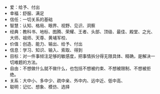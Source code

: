* 爱：给予、付出
* 幸福：舒服、满足
* 信任：一切关系的基础
* 智慧：认知、格局、眼界、视野、见识、洞察
* 经典：教科书、地标、图腾、荣耀、王者、头部、顶级、最佳、殿堂、之光、大师、祖师、天尊、黄埔军校、
* 价值：创造、能力、输出、给予、付出
* 信息：学习、知识、输入、索取、得到
* 目标：对一件事倾注足够的敏感度，把事情拆分得无限具体、精确，是解决一切难题的方法。
* 自由：不想做什么就不做什么，也包括不想被约束、不想被限制、不想被拒绝。
* 关系：大中小、多中少、疏中亲、外中内、远中近、低中高、
* 聪明：记忆、想象、模仿、选择
